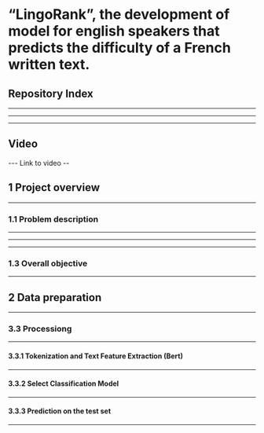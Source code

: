 # “LingoRank”, the development of model for english speakers that predicts the difficulty of a French written text.
  
## Repository Index
---
---
---

## Video
--- Link to video --

## 1 Project overview

---

### 1.1 Problem description
---
---
---
### 1.3 Overall objective

--- 

## 2 Data preparation

--- 

### 3.3 Processiong

--- 

#### 3.3.1 Tokenization and Text Feature Extraction (Bert)

---

#### 3.3.2 Select Classification Model

 --- 
 
#### 3.3.3 Prediction on the test set

--- 

